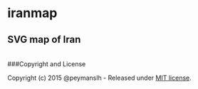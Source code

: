 # iranmap

## SVG map of Iran



<br>
###Copyright and License

Copyright (c) 2015 @peymanslh - Released under [MIT license](https://github.com/peymanslh/iranmap/blob/master/LICENSE).